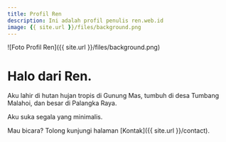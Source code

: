 ```yaml
---
title: Profil Ren
description: Ini adalah profil penulis ren.web.id
image: {{ site.url }}/files/background.png
---
```

![Foto Profil Ren]({{ site.url }}/files/background.png)

# Halo dari Ren.

Aku lahir di hutan hujan tropis di Gunung Mas, tumbuh di desa Tumbang Malahoi, dan besar di Palangka Raya.

Aku suka segala yang minimalis.

Mau bicara? Tolong kunjungi halaman [Kontak]({{ site.url }}/contact).
